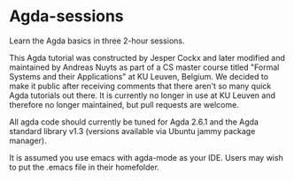 # Agda-sessions
Learn the Agda basics in three 2-hour sessions.

This Agda tutorial was constructed by Jesper Cockx and later modified and maintained by Andreas Nuyts as part of a CS master course titled "Formal Systems and their Applications" at KU Leuven, Belgium. We decided to make it public after receiving comments that there aren't so many quick Agda tutorials out there.
It is currently no longer in use at KU Leuven and therefore no longer maintained, but pull requests are welcome.

All agda code should currently be tuned for Agda 2.6.1 and the Agda standard library v1.3 (versions available via Ubuntu jammy package manager).

It is assumed you use emacs with agda-mode as your IDE. Users may wish to put the .emacs file in their homefolder.
